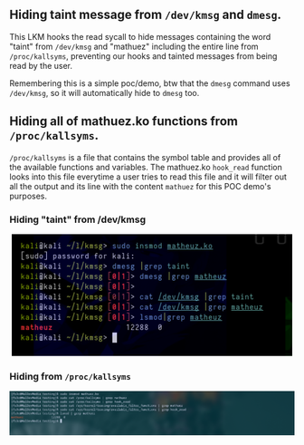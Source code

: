 
## Hiding taint message from `/dev/kmsg` and `dmesg`.

This LKM hooks the read sycall to hide messages containing the word "taint" from `/dev/kmsg` and "mathuez" including the entire line from `/proc/kallsyms`, preventing our hooks and tainted messages from being read by the user.

Remembering this is a simple poc/demo, btw that the `dmesg` command uses `/dev/kmsg`, so it will automatically hide to `dmesg` too.

## Hiding all of mathuez.ko functions from `/proc/kallsyms`.

`/proc/kallsyms` is a file that contains the symbol table and provides all of the available functions and variables. The mathuez.ko `hook_read` function looks into this file everytime a user tries to read this file and it will filter out all the output and its line with the content `mathuez` for this POC demo's purposes.

### Hiding "taint" from /dev/kmsg
<p align="center"><img src="image.png"></p>

### Hiding from `/proc/kallsyms`
<p align="center"><img src="kallsyms.jpg"></p>
